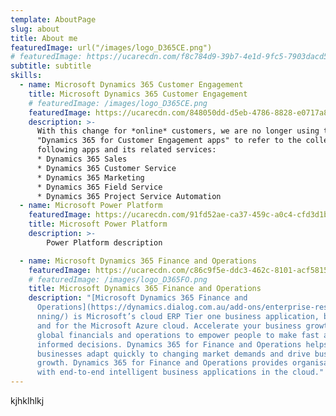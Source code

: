 ```yaml
---
template: AboutPage
slug: about
title: About me
featuredImage: url("/images/logo_D365CE.png")
# featuredImage: https://ucarecdn.com/f8c784d9-39b7-4e1d-9fc5-7903dacd57fd/
subtitle: subtitle
skills:
  - name: Microsoft Dynamics 365 Customer Engagement
    title: Microsoft Dynamics 365 Customer Engagement
    # featuredImage: /images/logo_D365CE.png
    featuredImage: https://ucarecdn.com/848050dd-d5eb-4786-8828-e0717a8ff335/
    description: >-
      With this change for *online* customers, we are no longer using the term
      "Dynamics 365 for Customer Engagement apps" to refer to the collection of
      following apps and its related services:
      * Dynamics 365 Sales
      * Dynamics 365 Customer Service
      * Dynamics 365 Marketing
      * Dynamics 365 Field Service
      * Dynamics 365 Project Service Automation
  - name: Microsoft Power Platform
    featuredImage: https://ucarecdn.com/91fd52ae-ca37-459c-a0c4-cfd3d1bc4b6c/
    title: Microsoft Power Platform
    description: >-
        Power Platform description

  - name: Microsoft Dynamics 365 Finance and Operations
    featuredImage: https://ucarecdn.com/c86c9f5e-ddc3-462c-8101-acf581581f77/
    # featuredImage: /images/logo_D365FO.png
    title: Microsoft Dynamics 365 Finance and Operations
    description: "[Microsoft Dynamics 365 Finance and
      Operations](https://dynamics.dialog.com.au/add-ons/enterprise-resoure-pla\
      nning/) is Microsoft’s cloud ERP Tier one business application, built on
      and for the Microsoft Azure cloud. Accelerate your business growth, unify
      global financials and operations to empower people to make fast and
      informed decisions. Dynamics 365 for Finance and Operations helps
      businesses adapt quickly to changing market demands and drive business
      growth. Dynamics 365 for Finance and Operations provides organisations
      with end-to-end intelligent business applications in the cloud."
---
```

kjhklhlkj
